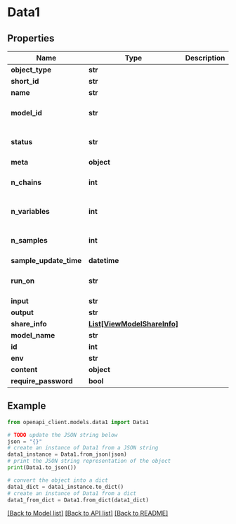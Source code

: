 # Data1


## Properties

Name | Type | Description | Notes
------------ | ------------- | ------------- | -------------
**object_type** | **str** |  | 
**short_id** | **str** |  | 
**name** | **str** |  | 
**model_id** | **str** |  | [optional] [default to '']
**status** | **str** |  | [optional] [default to '']
**meta** | **object** |  | [optional] 
**n_chains** | **int** |  | [optional] [default to 0]
**n_variables** | **int** |  | [optional] [default to 0]
**n_samples** | **int** |  | [optional] [default to 0]
**sample_update_time** | **datetime** |  | [optional] 
**run_on** | **str** |  | [optional] [default to '']
**input** | **str** |  | [optional] 
**output** | **str** |  | [optional] 
**share_info** | [**List[ViewModelShareInfo]**](ViewModelShareInfo.md) |  | [optional] 
**model_name** | **str** |  | 
**id** | **int** |  | 
**env** | **str** |  | 
**content** | **object** |  | [optional] 
**require_password** | **bool** |  | 

## Example

```python
from openapi_client.models.data1 import Data1

# TODO update the JSON string below
json = "{}"
# create an instance of Data1 from a JSON string
data1_instance = Data1.from_json(json)
# print the JSON string representation of the object
print(Data1.to_json())

# convert the object into a dict
data1_dict = data1_instance.to_dict()
# create an instance of Data1 from a dict
data1_from_dict = Data1.from_dict(data1_dict)
```
[[Back to Model list]](../README.md#documentation-for-models) [[Back to API list]](../README.md#documentation-for-api-endpoints) [[Back to README]](../README.md)



